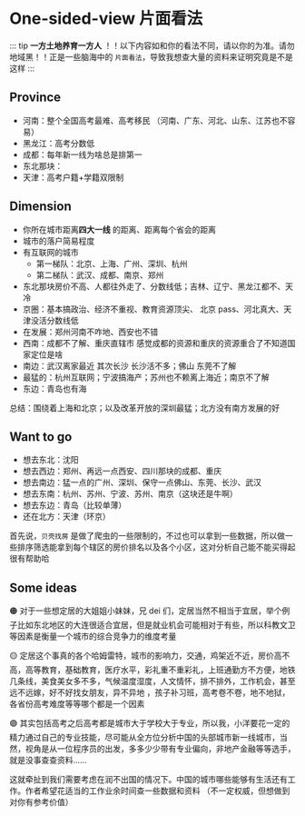 # One-sided-view 片面看法

::: tip
**一方土地养育一方人** ！！以下内容如和你的看法不同，请以你的为准。请勿地域黑！！正是一些脑海中的 `片面看法`，导致我想查大量的资料来证明究竟是不是这样
:::

## Province

- 河南：整个全国高考最难、高考移民 （河南、广东、河北、山东、江苏也不容易）
- 黑龙江：高考分数低
- 成都：每年新一线为啥总是排第一
- 东北那块：
- 天津：高考户籍+学籍双限制

## Dimension

- 你所在城市距离**四大一线** 的距离、距离每个省会的距离
- 城市的落户简易程度
- 有互联网的城市
  - 第一梯队：北京、上海、广州、深圳、杭州
  - 第二梯队：武汉、成都、南京、郑州
- 东北那块房价不高、人都往外走了、分数线低；吉林、辽宁、黑龙江都不、天冷
- 京圈：基本搞政治、经济不重视、教育资源顶尖、 北京 pass、河北真大、天津没活分数线低
- 在发展：郑州河南不咋地、西安也不错
- 西南：成都不了解、重庆直辖市 感觉成都的资源和重庆的资源重合了不知道国家定位是啥
- 南边：武汉离家最近 其次长沙 长沙活不多；佛山 东莞不了解
- 最猛的：杭州互联网；宁波搞海产；苏州也不赖离上海近；南京不了解
- 东边：青岛也有海

总结：围绕着上海和北京；以及改革开放的深圳最猛；北方没有南方发展的好

## Want to go

- 想去东北：沈阳
- 想去西边：郑州、再远一点西安、四川那块的成都、重庆
- 想去南边：猛一点的广州、深圳、保守一点佛山、东莞、长沙、武汉
- 想去东南：杭州、苏州、宁波、苏州、南京（这块还是牛啊）
- 想去东边：青岛（比较单薄）
- 还在北方：天津（环京）

首先说，`贝壳找房` 是做了爬虫的一些限制的，不过也可以拿到一些数据，所以做一些排序筛选能拿到每个辖区的房价排名以及各个小区，这对分析自己能不能买得起很有帮助哈

## Some ideas

<p>
🟠 对于一些想定居的大姐姐小妹妹，兄 dei 们，定居当然不相当于宜居，举个例子比如东北地区的大连很适合宜居，但是就业机会可能相对于有些，所以科教文卫等因素是衡量一个城市的综合竞争力的维度考量
</p>

<p>
🟡 定居这个事真的各个哈姆雷特，城市的影响力，交通，鸡架近不近，房价高不高，高等教育，基础教育，医疗水平，彩礼重不重彩礼，上班通勤方不方便，地铁几条线，美食美女多不多，气候温度湿度，人文情怀，排不排外，工作机会，甚至远不远嫁，好不好找女朋友，异不异地 ，孩子补习班，高考卷不卷，地不地狱，各省份高考难度等等哪个都是一个因素
</p>

<p>
🟣 其实包括高考之后高考都是城市大于学校大于专业，所以我，小洋要花一定的精力通过自己的专业技能，尽可能从全方位分析中国的头部城市新一线城市，当然，视角是从一位程序员的出发，多多少少带有专业偏向，非地产金融等等选手，就是没事查查资料……
</p>

这就牵扯到我们需要考虑在润不出国的情况下。中国的城市哪些能够有生活还有工作。作者希望花适当的工作业余时间查一些数据和资料 （不一定权威，但想做到对你有参考价值）

